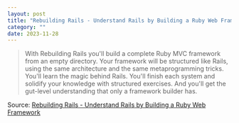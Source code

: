 ```yaml
---
layout: post
title: "Rebuilding Rails - Understand Rails by Building a Ruby Web Framework"
category: ""
date: 2023-11-28
---
```


>With Rebuilding Rails you'll build a complete Ruby MVC framework from an empty directory. Your framework will be structured like Rails, using the same architecture and the same metaprogramming tricks. You'll learn the magic behind Rails. You'll finish each system and solidify your knowledge with structured exercises. And you'll get the gut-level understanding that only a framework builder has. 

Source: [Rebuilding Rails - Understand Rails by Building a Ruby Web Framework](https://rebuilding-rails.com/)
